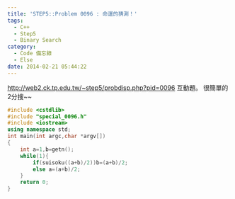 ```yaml
---
title: 'STEP5::Problem 0096 : 命運的猜測！'
tags:
  - C++
  - Step5
  - Binary Search
category:
  - Code 備忘錄
  - Else
date: 2014-02-21 05:44:22
---
```


http://web2.ck.tp.edu.tw/~step5/probdisp.php?pid=0096
互動題。
很簡單的2分搜~~


<!--more-->



``` c++
#include <cstdlib>
#include "special_0096.h"
#include <iostream>
using namespace std;
int main(int argc,char *argv[])
{
    int a=1,b=getn();
    while(1){
        if(suisoku((a+b)/2))b=(a+b)/2;
        else a=(a+b)/2;
    }
    return 0;
}
```